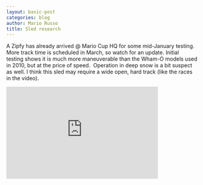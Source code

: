 ```yaml
---
layout: basic-post
categories: blog
author: Mario Russo
title: Sled research
---
```

<p>A Zipfy has already arrived @ Mario Cup HQ for some mid-January testing. More track time is scheduled in March, so watch for an update. Initial testing shows it is much more maneuverable than the Wham-O models used in 2010, but at the price of speed.  Operation in deep snow is a bit suspect as well. I think this sled may require a wide open, hard track (like the races in the video).</p>
<iframe width="400" height="243" src="http://www.youtube.com/embed/KaUWKSeGw54?wmode=transparent&autohide=1&egm=0&hd=1&iv_load_policy=3&modestbranding=1&rel=0&showinfo=0&showsearch=0" frameborder="0" allowfullscreen></iframe>

